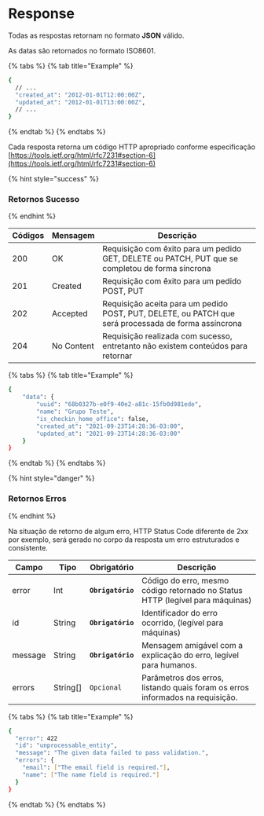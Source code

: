# Response

Todas as respostas retornam no formato **JSON** válido.

As datas são retornados no formato ISO8601.

{% tabs %}
{% tab title="Example" %}
```bash
{
  // ...
  "created_at": "2012-01-01T12:00:00Z",
  "updated_at": "2012-01-01T13:00:00Z",
  // ...
}
```
{% endtab %}
{% endtabs %}

Cada resposta retorna um código HTTP apropriado conforme especificação [https://tools.ietf.org/html/rfc7231#section-6](https://tools.ietf.org/html/rfc7231#section-6)

{% hint style="success" %}
### Retornos Sucesso
{% endhint %}

| Códigos  | Mensagem   | Descrição                                                                                            |
| -------- | ---------- | ---------------------------------------------------------------------------------------------------- |
| 200      | OK         | Requisição com êxito para um pedido GET, DELETE ou PATCH, PUT que se completou de forma síncrona     |
| 201      | Created    | Requisição com êxito para um pedido POST, PUT                                                        |
| 202      | Accepted   | Requisição aceita para um pedido POST, PUT, DELETE, ou PATCH que será processada de forma assíncrona |
| 204      | No Content | Requisição realizada com sucesso, entretanto não existem conteúdos para retornar                     |

{% tabs %}
{% tab title="Example" %}
```bash
{
    "data": {
        "uuid": "68b0327b-e0f9-40e2-a81c-15fb0d981ede",
        "name": "Grupo Teste",
        "is_checkin_home_office": false,
        "created_at": "2021-09-23T14:28:36-03:00",
        "updated_at": "2021-09-23T14:28:36-03:00"
    }
}
```
{% endtab %}
{% endtabs %}

{% hint style="danger" %}
### Retornos Erros
{% endhint %}

Na situação de retorno de algum erro, HTTP Status Code diferente de 2xx por exemplo, será gerado no corpo da resposta um erro estruturados e consistente.

| Campo   | Tipo      | Obrigatório       | Descrição                                                                     |
| ------- | --------- | ----------------- | ----------------------------------------------------------------------------- |
| error   | Int       | **`Obrigatório`** | Código do erro, mesmo código retornado no Status HTTP (legível para máquinas) |
| id      | String    | **`Obrigatório`** | Identificador do erro ocorrido, (legível para máquinas)                       |
| message | String    | **`Obrigatório`** | Mensagem amigável com a explicação do erro, legível para humanos.             |
| errors  | String\[] | `Opcional`        | Parâmetros dos erros, listando quais foram os erros informados na requisição. |

{% tabs %}
{% tab title="Example" %}
```bash
{
  "error": 422
  "id": "unprocessable_entity",
  "message": "The given data failed to pass validation.",
  "errors": {
    "email": ["The email field is required."],
    "name": ["The name field is required."]
  }
}
```
{% endtab %}
{% endtabs %}
